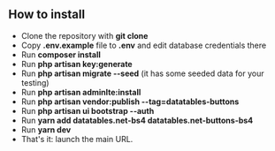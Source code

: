 ## How to install 

- Clone the repository with __git clone__
- Copy __.env.example__ file to __.env__ and edit database credentials there
- Run __composer install__
- Run __php artisan key:generate__
- Run __php artisan migrate --seed__ (it has some seeded data for your testing)
- Run __php artisan adminlte:install__
- Run __php artisan vendor:publish --tag=datatables-buttons__
- Run __php artisan ui bootstrap --auth__
- Run __yarn add datatables.net-bs4 datatables.net-buttons-bs4__
- Run __yarn dev__
- That's it: launch the main URL.
